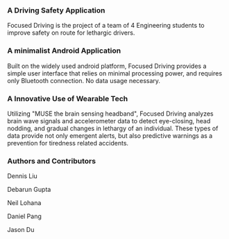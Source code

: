 ### A Driving Safety Application 

Focused Driving is the project of a team of 4 Engineering students to improve safety on route for lethargic drivers. 

### A minimalist Android Application 

Built on the widely used android platform, Focused Driving provides a simple user interface that relies on minimal processing power, and requires only Bluetooth connection. No data usage necessary. 

### A Innovative Use of Wearable Tech

Utilizing "MUSE the brain sensing headband", Focused Driving analyzes brain wave signals and accelerometer data to detect eye-closing, head nodding, and gradual changes in lethargy of an individual. These types of data provide not only emergent alerts, but also predictive warnings as a prevention for tiredness related accidents. 

### Authors and Contributors

Dennis Liu 

Debarun Gupta

Neil Lohana 

Daniel Pang

Jason Du
